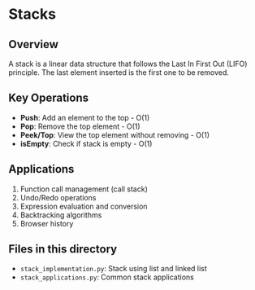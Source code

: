 # Stacks

## Overview
A stack is a linear data structure that follows the Last In First Out (LIFO) principle. The last element inserted is the first one to be removed.

## Key Operations
- **Push**: Add an element to the top - O(1)
- **Pop**: Remove the top element - O(1)
- **Peek/Top**: View the top element without removing - O(1)
- **isEmpty**: Check if stack is empty - O(1)

## Applications
1. Function call management (call stack)
2. Undo/Redo operations
3. Expression evaluation and conversion
4. Backtracking algorithms
5. Browser history

## Files in this directory
- `stack_implementation.py`: Stack using list and linked list
- `stack_applications.py`: Common stack applications
